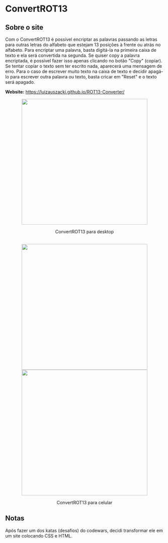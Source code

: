 # ConvertROT13

## Sobre o site
Com o ConvertROT13 é possível encriptar as palavras passando as letras para outras letras do alfabeto que estejam 13 posições à frente ou atrás no alfabeto.
Para encriptar uma palavra, basta digitá-la na primeira caixa de texto e ela será convertida na segunda.
Se quiser copy a palavra encriptada, é possível fazer isso apenas clicando no botão "Copy" (copiar).
Se tentar copiar o texto sem ter escrito nada, aparecerá uma mensagem de erro.
Para o caso de escrever muito texto na caixa de texto e decidir apagá-lo para escrever outra palavra ou texto, basta cricar em "Reset" e o texto será apagado.

**Website:** https://luizauszacki.github.io/ROT13-Converter/

<div align="center">
  <img src="https://user-images.githubusercontent.com/105115163/176812776-7fbbf8f6-2b12-4f90-a18d-cb8290415651.png" height="400">
  <p>ConvertROT13 para desktop</p>
  <br/>
  <div> 
    <img src="https://user-images.githubusercontent.com/105115163/176813945-598003fc-275a-431c-8dd6-589f3a3f3293.png" height="400">
    <img src="https://user-images.githubusercontent.com/105115163/176813951-c0da946f-a0b1-49aa-a439-a4ca274b72fd.png" height="400">
  </div>
  <p>ConvertROT13 para celular</p>
</div>


## Notas
Após fazer um dos katas (desafios) do codewars, decidi transformar ele em um site colocando CSS e HTML.
